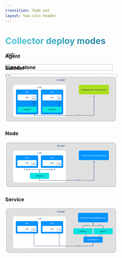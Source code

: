 ```yaml
---
transition: fade-out
layout: two-cols-header
---
```


# Collector deploy modes

::left::
<v-click>
    
### Stand-alone
<img m-3 style="margin-top: -80px; height: 70%;"  src="https://opentelemetry.io/docs/collector/img/otel-sdk.svg">
</v-click>

<v-click>
<h3 style="margin-top:-90px;">Agent</h3>

<img m-3 style=" height: 20%; width: 83%;" src="https://opentelemetry.io/docs/collector/img/otel-agent-sdk.svg">
</v-click>

::right::

<v-click>
<h3 style="margin-top: -80px;">Sidecar</h3>
<img m-3 style="height: 20%" src="../assets/external/sidecar-collector.png">
</v-click>
<v-click>

### Node
<img m-3 style="height: 20%" src="../assets/external/node-collector.png">
</v-click>
<v-click>

### Service
<img m-3 style="height: 20%" src="../assets/external/service-collector.png">
</v-click>

<style>
img {
  border-radius: 5%;
  width: 360px;
}

      h1 {
  background-color:  linear-gradient(180deg, #271817 0%, #27181700 100%);
  background-image: linear-gradient(45deg, #4EC5D4 10%, #146b8c 90%);
  background-size: 100%;
  -webkit-background-clip: text;
  -moz-background-clip: text;
  -webkit-text-fill-color: transparent;
  -moz-text-fill-color: transparent;
}
</style>